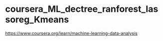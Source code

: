 # coursera_ML_dectree_ranforest_lassoreg_Kmeans
https://www.coursera.org/learn/machine-learning-data-analysis

